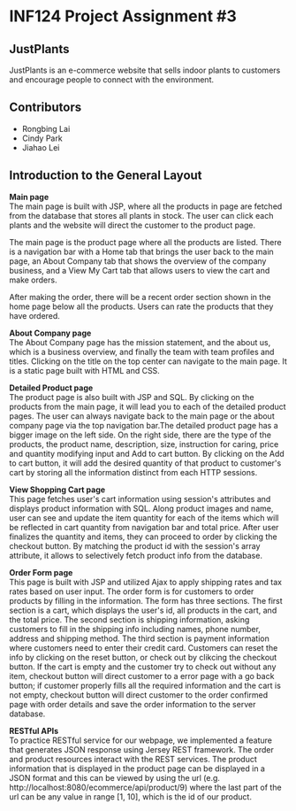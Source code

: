 # INF124 Project Assignment #3

## JustPlants
JustPlants is an e-commerce website that sells indoor plants to customers and encourage people to connect with the environment.  

## Contributors
- Rongbing Lai
- Cindy Park
- Jiahao Lei

## Introduction to the General Layout
**Main page**\
The main page is built with JSP, where all the products in page are fetched from the database that stores all plants in stock. The user can click each plants and the website will direct the customer to the product page. 

The main page is the product page where all the products are listed. There is a navigation bar with a Home tab that brings the user back to the main page, an About Company tab that shows the overview of the company business, and a View My Cart tab that allows users to view the cart and make orders.

After making the order, there will be a recent order section shown in the home page below all the products. Users can rate the products that they have ordered. 

**About Company page**\
The About Company page has the mission statement, and the about us, which is a business overview, and finally the team with team profiles and titles. Clicking on the title on the top center can navigate to the main page. It is a static page built with HTML and CSS. 

**Detailed Product page**\
The product page is also built with JSP and SQL. By clicking on the products from the main page, it will lead you to each of the detailed product pages. The user can always navigate back to the main page or the about company page via the top navigation bar.The detailed product page has a bigger image on the left side. On the right side, there are the type of the products, the product name, description, size, instruction for caring, price and quantity modifying input and Add to cart button. By clicking on the Add to cart button, it will add the desired quantity of that product to customer's cart by storing all the information distinct from each HTTP sessions.

**View Shopping Cart page**\
This page fetches user's cart information using session's attributes and displays product information with SQL. Along product images and name, user can see and update the item quantity for each of the items which will be reflected in cart quantity from navigation bar and total price. After user finalizes the quantity and items, they can proceed to order by clicking the checkout button. By matching the product id with the session's array attribute, it allows to selectively fetch product info from the database. 

**Order Form page**\
This page is built with JSP and utilized Ajax to apply shipping rates and tax rates based on user input. 
The order form is for customers to order products by filling in the information. The form has three sections. The first section is a cart, which displays the user's id, all products in the cart, and the total price. The second section is shipping information, asking customers to fill in the shipping info including names, phone number, address and shipping method. The third section is payment information where customers need to enter their credit card. Customers can reset the info by clicking on the reset button, or check out by clikcing the checkout button. If the cart is empty and the customer try to check out without any item, checkout button will direct customer to a error page with a go back button; if customer properly fills all the required information and the cart is not empty, checkout button will direct customer to the order confirmed page with order details and save the order information to the server database.

**RESTful APIs**\
To practice RESTful service for our webpage, we implemented a feature that generates JSON response using Jersey REST framework. The order and product resources interact with the REST services. The product information that is displayed in the product page can be displayed in a JSON format and this can be viewed by using the url (e.g. http://localhost:8080/ecommerce/api/product/9) where the last part of the url can be any value in range [1, 10], which is the id of our product. 







